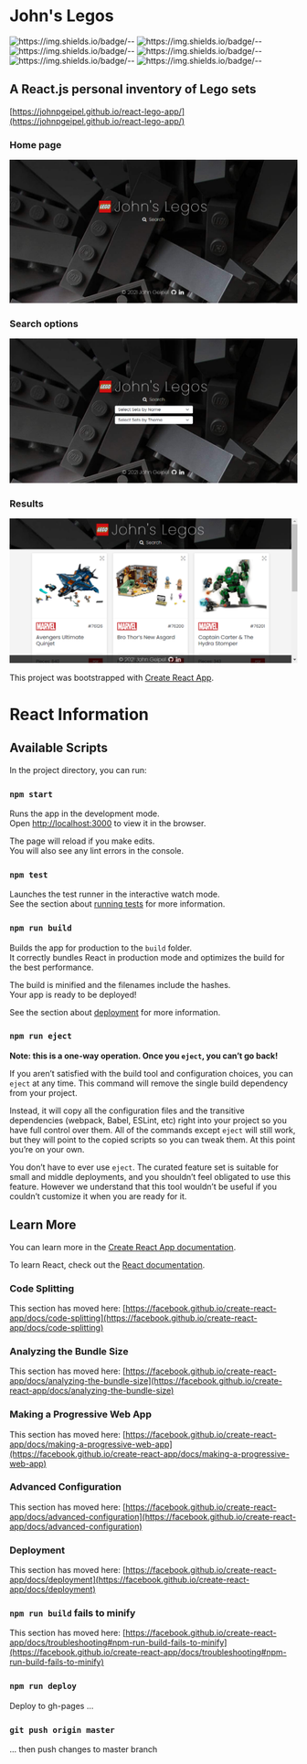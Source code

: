 # John's Legos

![https://img.shields.io/badge/<LABEL>-<MESSAGE>-<COLOR>](https://img.shields.io/badge/React-ff0000)
![https://img.shields.io/badge/<LABEL>-<MESSAGE>-<COLOR>](https://img.shields.io/badge/JavaScript-ff0000)
![https://img.shields.io/badge/<LABEL>-<MESSAGE>-<COLOR>](https://img.shields.io/badge/CSS-ff0000)
![https://img.shields.io/badge/<LABEL>-<MESSAGE>-<COLOR>](https://img.shields.io/badge/HTML-ff0000)
![https://img.shields.io/badge/<LABEL>-<MESSAGE>-<COLOR>](https://img.shields.io/badge/JSON-ff0000)
![https://img.shields.io/badge/<LABEL>-<MESSAGE>-<COLOR>](https://img.shields.io/badge/PanZoom-ff0000)

## A React.js personal inventory of Lego sets

[https://johnpgeipel.github.io/react-lego-app/](https://johnpgeipel.github.io/react-lego-app/)

### Home page
![home page](https://raw.githubusercontent.com/johnpgeipel/react-lego-app/master/src/assets/images/react-lego-app001.PNG)
### Search options
![home page](https://raw.githubusercontent.com/johnpgeipel/react-lego-app/master/src/assets/images/react-lego-app002.PNG)
### Results
![home page](https://raw.githubusercontent.com/johnpgeipel/react-lego-app/master/src/assets/images/react-lego-app003.PNG)

This project was bootstrapped with [Create React App](https://github.com/facebook/create-react-app).



# React Information

## Available Scripts

In the project directory, you can run:

### `npm start`

Runs the app in the development mode.\
Open [http://localhost:3000](http://localhost:3000) to view it in the browser.

The page will reload if you make edits.\
You will also see any lint errors in the console.

### `npm test`

Launches the test runner in the interactive watch mode.\
See the section about [running tests](https://facebook.github.io/create-react-app/docs/running-tests) for more information.

### `npm run build`

Builds the app for production to the `build` folder.\
It correctly bundles React in production mode and optimizes the build for the best performance.

The build is minified and the filenames include the hashes.\
Your app is ready to be deployed!

See the section about [deployment](https://facebook.github.io/create-react-app/docs/deployment) for more information.

### `npm run eject`

**Note: this is a one-way operation. Once you `eject`, you can’t go back!**

If you aren’t satisfied with the build tool and configuration choices, you can `eject` at any time. This command will remove the single build dependency from your project.

Instead, it will copy all the configuration files and the transitive dependencies (webpack, Babel, ESLint, etc) right into your project so you have full control over them. All of the commands except `eject` will still work, but they will point to the copied scripts so you can tweak them. At this point you’re on your own.

You don’t have to ever use `eject`. The curated feature set is suitable for small and middle deployments, and you shouldn’t feel obligated to use this feature. However we understand that this tool wouldn’t be useful if you couldn’t customize it when you are ready for it.

## Learn More

You can learn more in the [Create React App documentation](https://facebook.github.io/create-react-app/docs/getting-started).

To learn React, check out the [React documentation](https://reactjs.org/).

### Code Splitting

This section has moved here: [https://facebook.github.io/create-react-app/docs/code-splitting](https://facebook.github.io/create-react-app/docs/code-splitting)

### Analyzing the Bundle Size

This section has moved here: [https://facebook.github.io/create-react-app/docs/analyzing-the-bundle-size](https://facebook.github.io/create-react-app/docs/analyzing-the-bundle-size)

### Making a Progressive Web App

This section has moved here: [https://facebook.github.io/create-react-app/docs/making-a-progressive-web-app](https://facebook.github.io/create-react-app/docs/making-a-progressive-web-app)

### Advanced Configuration

This section has moved here: [https://facebook.github.io/create-react-app/docs/advanced-configuration](https://facebook.github.io/create-react-app/docs/advanced-configuration)

### Deployment

This section has moved here: [https://facebook.github.io/create-react-app/docs/deployment](https://facebook.github.io/create-react-app/docs/deployment)

### `npm run build` fails to minify

This section has moved here: [https://facebook.github.io/create-react-app/docs/troubleshooting#npm-run-build-fails-to-minify](https://facebook.github.io/create-react-app/docs/troubleshooting#npm-run-build-fails-to-minify)

### `npm run deploy`
Deploy to gh-pages ...

### `git push origin master`
... then push changes to master branch


